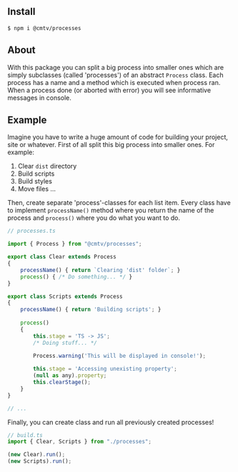 ## Install

```console
$ npm i @cmtv/processes
```

## About

With this package you can split a big process into smaller ones which are simply subclasses (called 'processes') of an abstract `Process` class.
Each process has a name and a method which is executed when process ran.
When a process done (or aborted with error) you will see informative messages in console.

## Example

Imagine you have to write a huge amount of code for building your project, site or whatever.
First of all split this big process into smaller ones. For example:

1. Clear `dist` directory
2. Build scripts
3. Build styles
4. Move files
...

Then, create separate 'process'-classes for each list item.
Every class have to implement `processName()` method where you return the name of the process and `process()` where you do what you want to do.

```js
// processes.ts

import { Process } from "@cmtv/processes";

export class Clear extends Process
{
    processName() { return `Clearing 'dist' folder`; }
    process() { /* Do something... */ }
}

export class Scripts extends Process
{
    processName() { return 'Building scripts'; }
    
    process()
    {
        this.stage = 'TS -> JS';
        /* Doing stuff... */
        
        Process.warning('This will be displayed in console!');

        this.stage = 'Accessing unexisting property';
        (null as any).property;
        this.clearStage();
    }
}

// ...
```

Finally, you can create class and run all previously created processes!

```js
// build.ts
import { Clear, Scripts } from "./processes";

(new Clear).run();
(new Scripts).run();
```